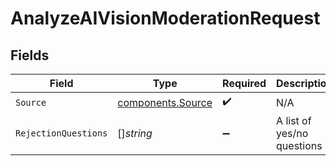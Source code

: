 # AnalyzeAIVisionModerationRequest


## Fields

| Field                                                  | Type                                                   | Required                                               | Description                                            |
| ------------------------------------------------------ | ------------------------------------------------------ | ------------------------------------------------------ | ------------------------------------------------------ |
| `Source`                                               | [components.Source](../../models/components/source.md) | :heavy_check_mark:                                     | N/A                                                    |
| `RejectionQuestions`                                   | []*string*                                             | :heavy_minus_sign:                                     | A list of yes/no questions                             |